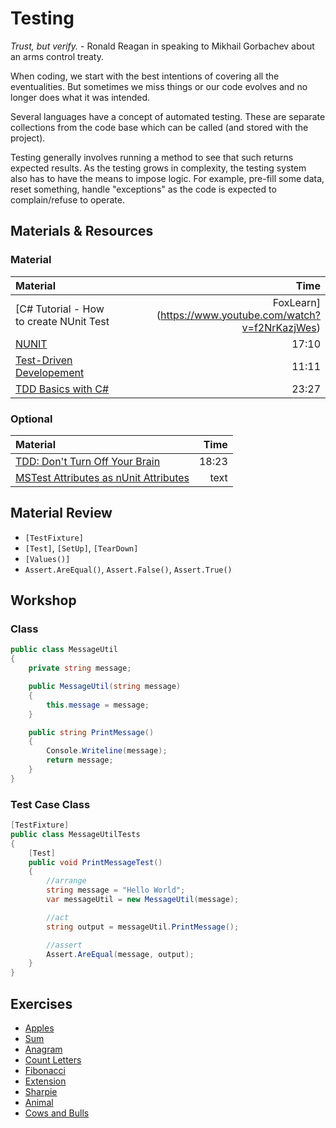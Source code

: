 # Testing
*Trust, but verify.* - Ronald Reagan in speaking to Mikhail Gorbachev about an arms control treaty.

When coding, we start with the best intentions of covering all the eventualities.  But sometimes we miss things or our code evolves and no longer does what it was intended.

Several languages have a concept of automated testing.  These are separate collections from the code base which can be called (and stored with the project).

Testing generally involves running a method to see that such returns expected results.  As the testing grows in complexity, the testing system also has to have the means to impose logic.  For example, pre-fill some data, reset something, handle "exceptions" as the code is expected to complain/refuse to operate.

## Materials & Resources

### Material
| Material | Time |
|:-------- |-----:|
|[C# Tutorial - How to create NUnit Test | FoxLearn](https://www.youtube.com/watch?v=f2NrKazjWes)|4:16|
|[NUNIT](https://www.youtube.com/watch?v=ogIJHX-HcYs)|17:10|
|[Test-Driven Developement](https://www.youtube.com/watch?v=dWayn0QsJr8)|11:11|
|[TDD Basics with C#](https://www.youtube.com/watch?v=l4xhTq4qmC0)|23:27|


### Optional
| Material | Time |
|:-------- |-----:|
|[TDD: Don't Turn Off Your Brain](https://www.youtube.com/watch?v=6OQyv6CFbPo)|18:23|
|[MSTest Attributes as nUnit Attributes](https://blogs.msdn.microsoft.com/nnaderi/2007/02/01/comparing-the-mstest-and-nunit-frameworks/)|text|


## Material Review
- `[TestFixture]`
- `[Test]`, `[SetUp]`, `[TearDown]`
- `[Values()]`
- `Assert.AreEqual()`, `Assert.False()`, `Assert.True()`

## Workshop

### Class
```csharp
public class MessageUtil 
{
    private string message;

    public MessageUtil(string message) 
    {
        this.message = message;
    }

    public string PrintMessage() 
    {
        Console.Writeline(message);
        return message;
    }   
}  
```

### Test Case Class
```csharp
[TestFixture]
public class MessageUtilTests 
{
    [Test]
    public void PrintMessageTest() 
    {
        //arrange
        string message = "Hello World";
        var messageUtil = new MessageUtil(message);

        //act
        string output = messageUtil.PrintMessage();

        //assert
        Assert.AreEqual(message, output);
    }
}
```

## Exercises
- [Apples](apples/cs.md)
- [Sum](sum/cs.md)
- [Anagram](anagram/anagram.md)
- [Count Letters](count-letters/count-letters.md)
- [Fibonacci](fibonacci/fibonacci.md)
- [Extension](extension/cs.md)
- [Sharpie](sharpie/cs.md)
- [Animal](animal/animal.md)
- [Cows and Bulls](cows-and-bulls/cows-and-bulls.md)